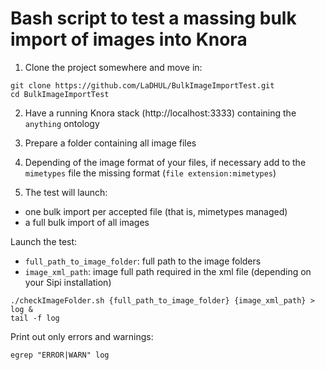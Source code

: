 # Bash script to test a massing bulk import of images into Knora

1. Clone the project somewhere and move in:

```shell
git clone https://github.com/LaDHUL/BulkImageImportTest.git
cd BulkImageImportTest
```

2. Have a running Knora stack (http://localhost:3333) containing the `anything` ontology

3. Prepare a folder containing all image files

4. Depending of the image format of your files, if necessary add to the `mimetypes` file the missing format (`file extension:mimetypes`)

5. The test will launch:

- one bulk import per accepted file (that is, mimetypes managed)
- a full bulk import of all images

Launch the test:

- `full_path_to_image_folder`: full path to the image folders
- `image_xml_path`: image full path required in the xml file (depending on your Sipi installation)

```shell
./checkImageFolder.sh {full_path_to_image_folder} {image_xml_path} > log &
tail -f log
```

Print out only errors and warnings:

```shell
egrep "ERROR|WARN" log
```
